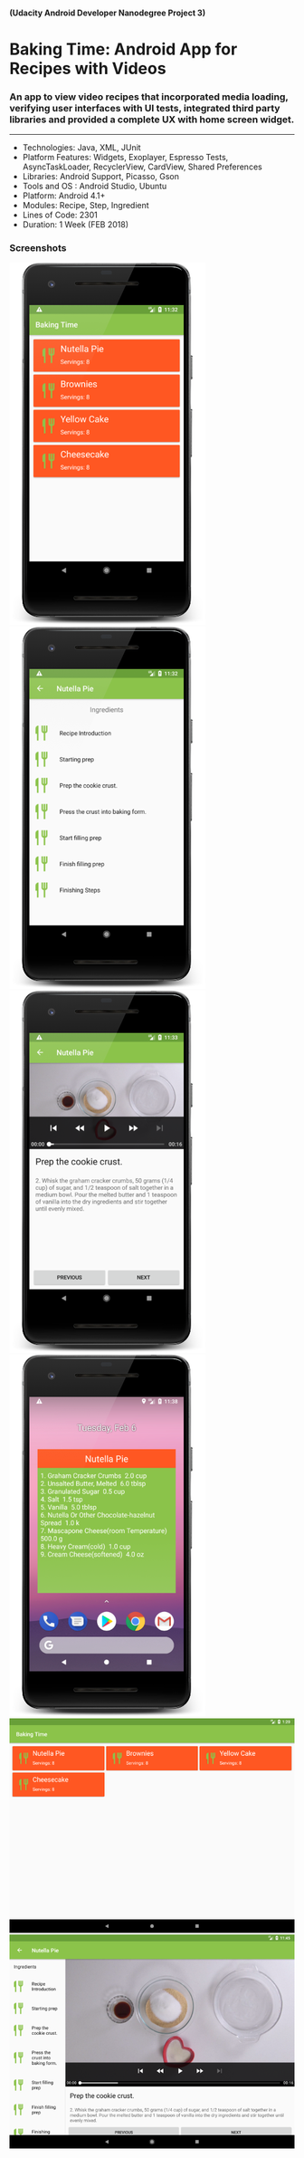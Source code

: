 #### (Udacity Android Developer Nanodegree Project 3)
# Baking Time: Android App for Recipes with Videos
### An app to view video recipes that incorporated media loading, verifying user interfaces with UI tests, integrated third party libraries and provided a complete UX with home screen widget.
---

* Technologies: Java, XML, JUnit
* Platform Features: Widgets, Exoplayer, Espresso Tests, AsyncTaskLoader, RecyclerView, CardView, Shared Preferences
* Libraries: Android Support, Picasso, Gson
* Tools and OS : Android Studio, Ubuntu
* Platform: Android 4.1+
* Modules: Recipe, Step, Ingredient
* Lines of Code:  2301
* Duration: 1 Week (FEB 2018)

### Screenshots

![home-phone](screenshots/home-phone.png)
![recipe-step-phone](screenshots/recipe-step-phone.png)
![recipe-step-detail-phone](screenshots/recipe-step-detail-phone.png)
![widget](screenshots/widget.png)
![home-tablet](screenshots/home-tablet.png)
![recipe-step-detail](screenshots/recipe-step-detail-tablet.png)
